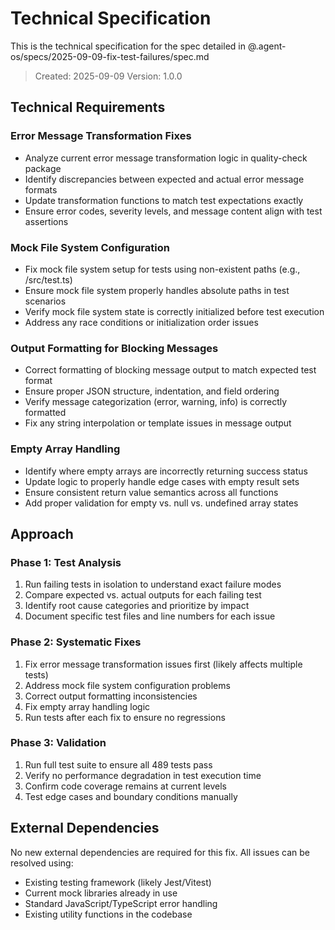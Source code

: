 # Technical Specification

This is the technical specification for the spec detailed in
@.agent-os/specs/2025-09-09-fix-test-failures/spec.md

> Created: 2025-09-09 Version: 1.0.0

## Technical Requirements

### Error Message Transformation Fixes
- Analyze current error message transformation logic in quality-check package
- Identify discrepancies between expected and actual error message formats
- Update transformation functions to match test expectations exactly
- Ensure error codes, severity levels, and message content align with test assertions

### Mock File System Configuration
- Fix mock file system setup for tests using non-existent paths (e.g., /src/test.ts)
- Ensure mock file system properly handles absolute paths in test scenarios
- Verify mock file system state is correctly initialized before test execution
- Address any race conditions or initialization order issues

### Output Formatting for Blocking Messages
- Correct formatting of blocking message output to match expected test format
- Ensure proper JSON structure, indentation, and field ordering
- Verify message categorization (error, warning, info) is correctly formatted
- Fix any string interpolation or template issues in message output

### Empty Array Handling
- Identify where empty arrays are incorrectly returning success status
- Update logic to properly handle edge cases with empty result sets
- Ensure consistent return value semantics across all functions
- Add proper validation for empty vs. null vs. undefined array states

## Approach

### Phase 1: Test Analysis
1. Run failing tests in isolation to understand exact failure modes
2. Compare expected vs. actual outputs for each failing test
3. Identify root cause categories and prioritize by impact
4. Document specific test files and line numbers for each issue

### Phase 2: Systematic Fixes
1. Fix error message transformation issues first (likely affects multiple tests)
2. Address mock file system configuration problems
3. Correct output formatting inconsistencies
4. Fix empty array handling logic
5. Run tests after each fix to ensure no regressions

### Phase 3: Validation
1. Run full test suite to ensure all 489 tests pass
2. Verify no performance degradation in test execution time
3. Confirm code coverage remains at current levels
4. Test edge cases and boundary conditions manually

## External Dependencies

No new external dependencies are required for this fix. All issues can be resolved using:
- Existing testing framework (likely Jest/Vitest)
- Current mock libraries already in use
- Standard JavaScript/TypeScript error handling
- Existing utility functions in the codebase